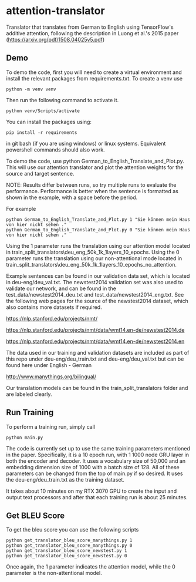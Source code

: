 # attention-translator

Translator that translates from German to English using TensorFlow's additive attention, following the description in Luong et al.'s 2015 paper (https://arxiv.org/pdf/1508.04025v5.pdf)

## Demo

To demo the code, first you will need to create a virtual environment and install the relevant packages from requirements.txt. To create a venv use

```
python -m venv venv
```

Then run the following command to activate it.

```
python venv/Scripts/activate
```

You can install the packages using:

```
pip install -r requirements
```


in git bash (if you are using windows) or linux systems. Equivalent powershell commands should also work.


To demo the code, use python German_to_English_Translate_and_Plot.py. This will use our attention translator and plot the attention weights for the source and target sentence.

NOTE: Results differ between runs, so try multiple runs to evaluate the performance. Performance is better when the sentence is formatted as shown in the example, with a space before the period.

For example 

```
python German_to_English_Translate_and_Plot.py 1 "Sie können mein Haus von hier nicht sehen ."
python German_to_English_Translate_and_Plot.py 0 "Sie können mein Haus von hier nicht sehen ."
```

Using the 1 parameter runs the translation using our attention model located in train_split_translators\deu_eng_50k_1k_1layers_10_epochs. Using the 0 parameter runs the translation using our non-attentional mode located in train_split_translators\deu_eng_50k_1k_1layers_10_epochs_no_attention.

Example sentences can be found in our validation data set, which is located in deu-eng/deu_val.txt. The newstest2014 validation set was also used to validate our network, and can be found in the test_data/newstest2014_deu.txt and test_data/newstest2014_eng.txt. See the following web pages for the source of the newstest2014 dataset, which also contains more datasets if required.

https://nlp.stanford.edu/projects/nmt/

https://nlp.stanford.edu/projects/nmt/data/wmt14.en-de/newstest2014.de

https://nlp.stanford.edu/projects/nmt/data/wmt14.en-de/newstest2014.en

The data used in our training and validation datasets are included as part of this repo under deu-eng/deu_train.txt and deu-eng/deu_val.txt but can be found here under English - German

http://www.manythings.org/bilingual/

Our translation models can be found in the train_split_translators folder and are labeled clearly.


## Run Training
To perform a training run, simply call
```
python main.py
```

The code is currently set up to use the same training parameters mentioned in the paper. Specifically, it is a 10 epoch run, with 1 1000 node GRU layer in both the encoder and decoder. It uses a vocabulary size of 50,000 and an embedding dimension size of 1000 with a batch size of 128. All of these parameters can be changed from the top of main.py if so desired. It uses the deu-eng/deu_train.txt as the training dataset.

It takes about 10 minutes on my RTX 3070 GPU to create the input and output text processors and after that each training run is about 25 minutes.

## Get BLEU Score
To get the bleu score you can use the following scripts

```
python get_translator_bleu_score_manythings.py 1
python get_translator_bleu_score_manythings.py 0
python get_translator_bleu_score_newstest.py 1
python get_translator_bleu_score_newstest.py 0
```

Once again, the 1 parameter indicates the attention model, while the 0 parameter is the non-attentional model.
